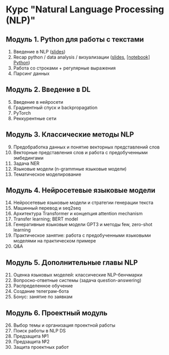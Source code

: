 # Курс "Natural Language Processing (NLP)"

## Модуль 1. Python для работы с текстами
1. Введение в NLP ([slides](NLP_intro_28_12.pdf))
2. Recap python / data analysis / визуализации ([slides](Recap_11_01.pdf), [[notebook] Python](lecture_python.ipynb)) 
3. Работа со строками + регулярные выражения
4. Парсинг данных


## Модуль 2. Введение в DL
5. Введение в нейросети
6. Градиентный спуск и backpropagation
7. PyTorch
8. Реккурентные сети


## Модуль 3. Классические методы NLP
9. Предобработка данных и понятие векторных представлений слов
10. Векторные представления слов и работа с предобученными эмбедингами
11. Задача NER
12. Языковые модели (n-grammные языковые модели)
13. Тематическое моделирование


## Модуль 4. Нейросетевые языковые модели
14. Нейросетевые языковые модели и стратегии генерации текста
15. Машинный перевод и seq2seq
16. Архитектура Transformer и концепция attention mechanism
17. Transfer learning; BERT model
18. Генеративные языковые модели GPT3 и методы few, zero-shot learning
19. Практическое занятие: работа с предобученными языковыми моделями на практическом примере
20. Q&A


## Модуль 5. Дополнительные главы NLP
21. Оценка языковых моделей: классические NLP-бенчмарки
22. Вопросно-ответные системы (задача question-answering)
23. Распределенное обучение
24. Создание телеграм-бота
25. Бонус: занятие по заявкам


## Модуль 6. Проектный модуль
26. Выбор темы и организация проектной работы
27. Поиск работы в NLP DS
28. Предзащита №1
29. Предзащита №2
30. Защита проектных работ
